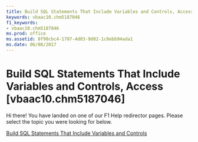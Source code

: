 ```yaml
---
title: Build SQL Statements That Include Variables and Controls, Access [vbaac10.chm5187046]
keywords: vbaac10.chm5187046
f1_keywords:
- vbaac10.chm5187046
ms.prod: office
ms.assetid: 8f98cbc4-1707-4d03-9d82-1c8ebb94ada1
ms.date: 06/08/2017
---
```



# Build SQL Statements That Include Variables and Controls, Access [vbaac10.chm5187046]

Hi there! You have landed on one of our F1 Help redirector pages. Please select the topic you were looking for below.

[Build SQL Statements That Include Variables and Controls](http://msdn.microsoft.com/library/1dfad766-035b-7f40-0591-c3c820d46b16%28Office.15%29.aspx)

